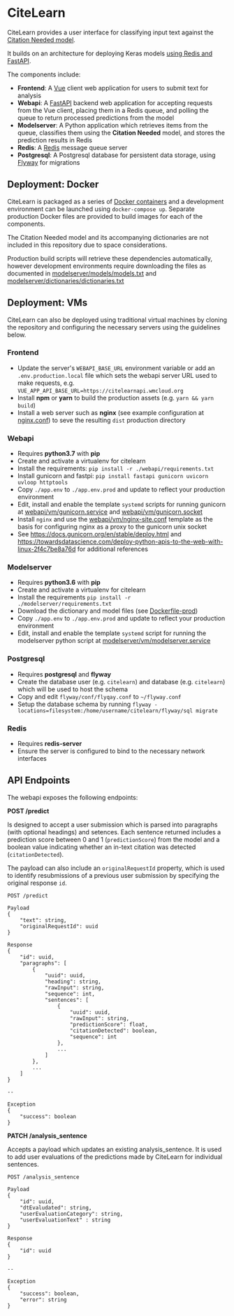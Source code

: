 # CiteLearn

CiteLearn provides a user interface for classifying input text against the [Citation Needed model](https://github.com/mirrys/citation-needed-paper).

It builds on an architecture for deploying Keras models [using Redis and FastAPI](https://github.com/shanesoh/deploy-ml-fastapi-redis-docker).

The components include:
* **Frontend**: A [Vue](https://vuejs.org/) client web application for users to submit text for analysis
* **Webapi**: A [FastAPI](https://fastapi.tiangolo.com/) backend web application for accepting requests from the Vue client, placing them in a Redis queue, and polling the queue to return processed predictions from the model
* **Modelserver**: A Python application which retrieves items from the queue, classifies them using the **Citation Needed** model, and stores the prediction results in Redis
* **Redis**: A [Redis](https://redis.io/) message queue server
* **Postgresql**: A Postgresql database for persistent data storage, using [Flyway](https://flywaydb.org/) for migrations

## Deployment: Docker
CiteLearn is packaged as a series of [Docker containers](https://www.docker.com/) and a development environment can be launched using `docker-compose up`. Separate production Docker files are provided to build images for each of the components.

The Citation Needed model and its accompanying dictionaries are not included in this repository due to space considerations.

Production build scripts will retrieve these dependencies automatically, however development environments require downloading the files as documented in [modelserver/models/models.txt](modelserver/models/models.txt) and [modelserver/dictionaries/dictionaries.txt](modelserver/dictionaries/dictionaries.txt)


## Deployment: VMs
CiteLearn can also be deployed using traditional virtual machines by cloning the repository and configuring the necessary servers using the guidelines below.


### Frontend
* Update the server's `WEBAPI_BASE_URL` environment variable or add an `.env.production.local` file which sets the webapi server URL used to make requests, e.g. `VUE_APP_API_BASE_URL=https://citelearnapi.wmcloud.org`
* Install **npm** or **yarn** to build the production assets (e.g. `yarn && yarn build`)
* Install a web server such as **nginx** (see example configuration at [nginx.conf](frontend/nginx.conf)) to seve the resulting `dist` production directory


### Webapi
* Requires **python3.7** with **pip**
* Create and activate a virtualenv for citelearn
* Install the requirements: `pip install -r ./webapi/requirements.txt`
* Install gunicorn and fastpi: `pip install fastapi gunicorn uvicorn uvloop httptools`
* Copy `./app.env` to `./app.env.prod` and update to reflect your production environment
* Edit, install and enable the template `systemd` scripts for running gunicorn at [webapi/vm/gunicorn.service](webapi/vm/gunicorn.service) and [webapi/vm/gunicorn.socket](webapi/vm/gunicorn.socket)
* Install `nginx` and use the [webapi/vm/nginx-site.conf](webapie/vm/nginx-site.conf) template as the basis for configuring nginx as a proxy to the gunicorn unix socket
* See https://docs.gunicorn.org/en/stable/deploy.html and https://towardsdatascience.com/deploy-python-apis-to-the-web-with-linux-2f4c7be8a76d for additional references


### Modelserver
* Requires **python3.6** with **pip**
* Create and activate a virtualenv for citelearn
* Install the requirements `pip install -r ./modelserver/requirements.txt`
* Download the dictionary and model files (see [Dockerfile-prod](modelserver/Dockerfile-prod))
* Copy `./app.env` to `./app.env.prod` and update to reflect your production environment
* Edit, install and enable the template `systemd` script for running the modelserver python script at [modelserver/vm/modelserver.service](modelserver/vm/modelserver.service)


### Postgresql
* Requires **postgresql** and **flyway**
* Create the database user (e.g. `citelearn`) and database (e.g. `citelearn`) which will be used to host the schema
* Copy and edit `flyway/conf/flyqay.conf` to `~/flyway.conf`
* Setup the database schema by running `flyway -locations=filesystem:/home/username/citelearn/flyway/sql migrate`


### Redis
* Requires **redis-server**
* Ensure the server is configured to bind to the necessary network interfaces

## API Endpoints
The webapi exposes the following endpoints:

**POST /predict**

Is designed to accept a user submission which is parsed into paragraphs (with optional headings) and setences. Each sentence returned includes a prediction score between 0 and 1 (`predictionScore`) from the model and a boolean value indicating whether an in-text citation was detected (`citationDetected`).

The payload can also include an `originalRequestId` property, which is used to identify resubmissions of a previous user submission by specifying the original response `id`.

```
POST /predict

Payload
{
    "text": string,
    "originalRequestId": uuid
}

Response
{ 
    "id": uuid,
    "paragraphs": [
        {
            "uuid": uuid,
            "heading": string,
            "rawInput": string,
            "sequence": int,
            "sentences": [
                {
                    "uuid": uuid,
                    "rawInput": string,
                    "predictionScore": float,
                    "citationDetected": boolean,
                    "sequence": int
                },
                ...
            ]
        },
        ...
    ]
}

--

Exception
{
    "success": boolean
}
```

**PATCH /analysis_sentence**

Accepts a payload which updates an existing analysis_sentence. It is used to add user evaluations of the predictions made by CiteLearn for individual sentences.

```
POST /analysis_sentence

Payload
{
    "id": uuid,
    "dtEvaludated": string,
    "userEvaluationCategory": string,
    "userEvaluationText" : string
}

Response
{
    "id": uuid
}

--

Exception 
{
    "success": boolean,
    "error": string
}
```